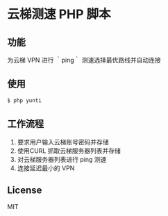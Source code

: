 # 云梯测速 PHP 脚本
## 功能
为云梯 VPN 进行 ｀ping｀ 测速选择最优路线并自动连接

## 使用
``` bash
$ php yunti
```

## 工作流程
1. 要求用户输入云梯账号密码并存储
2. 使用CURL 抓取云梯服务器列表并存储
3. 对云梯服务器列表进行 ping 测速
4. 连接延迟最小的 VPN

## License
MIT